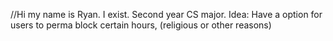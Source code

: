//Hi my name is Ryan. I exist. Second year CS major.
Idea: Have a option for users to perma block certain hours, (religious or other reasons) 